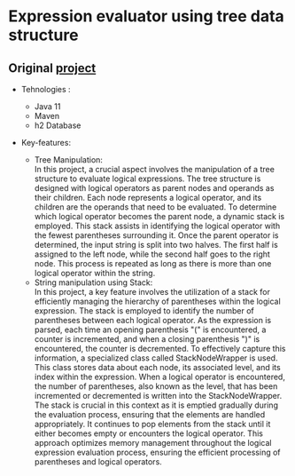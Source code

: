 # Expression evaluator using tree data structure
## Original <a href="https://github.com/žleapwise/expression-evaluator">project</a>

* Tehnologies :
    * Java 11
     * Maven
    * h2 Database
  

* Key-features:
  * Tree Manipulation:</br>
  In this project, a crucial aspect involves the manipulation of a tree structure to evaluate logical expressions. The tree structure is designed with logical operators as parent nodes and operands as their children. Each node represents a logical operator, and its children are the operands that need to be evaluated. To determine which logical operator becomes the parent node, a dynamic stack is employed. This stack assists in identifying the logical operator with the fewest parentheses surrounding it. Once the parent operator is determined, the input string is split into two halves. The first half is assigned to the left node, while the second half goes to the right node. This process is repeated as long as there is more than one logical operator within the string.
  * String manipulation using Stack: </br>
    In this project, a key feature involves the utilization of a stack for efficiently managing the hierarchy of parentheses within the logical expression. The stack is employed to identify the number of parentheses between each logical operator. As the expression is parsed, each time an opening parenthesis "(" is encountered, a counter is incremented, and when a closing parenthesis ")" is encountered, the counter is decremented. To effectively capture this information, a specialized class called StackNodeWrapper is used. This class stores data about each node, its associated level, and its index within the expression. When a logical operator is encountered, the number of parentheses, also known as the level, that has been incremented or decremented is written into the StackNodeWrapper. The stack is crucial in this context as it is emptied gradually during the evaluation process, ensuring that the elements are handled appropriately. It continues to pop elements from the stack until it either becomes empty or encounters the logical operator. This approach optimizes memory management throughout the logical expression evaluation process, ensuring the efficient processing of parentheses and logical operators.
